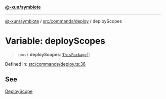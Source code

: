 [**@-xun/symbiote**](../../../../README.md)

***

[@-xun/symbiote](../../../../README.md) / [src/commands/deploy](../README.md) / deployScopes

# Variable: deployScopes

> `const` **deployScopes**: [`ThisPackage`](../../../configure/enumerations/ThisPackageGlobalScope.md#thispackage)[]

Defined in: [src/commands/deploy.ts:36](https://github.com/Xunnamius/symbiote/blob/4f71380506e8b2505a907d817794b6730bca4f95/src/commands/deploy.ts#L36)

## See

[DeployScope](../../../configure/enumerations/ThisPackageGlobalScope.md)
